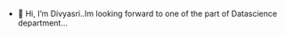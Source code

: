 - 👋 Hi, I’m Divyasri..Im looking forward to one of the part of Datascience department...

<!---
divyasrijp/divyasrijp is a ✨ special ✨ repository because its `README.md` (this file) appears on your GitHub profile.
You can click the Preview link to take a look at your changes.
--->
